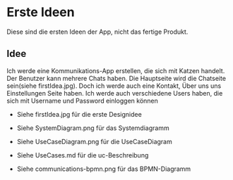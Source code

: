 # Erste Ideen
Diese sind die ersten Ideen der App, nicht das fertige Produkt.

## Idee
Ich werde eine Kommunikations-App erstellen, die sich mit Katzen handelt. Der Benutzer kann mehrere Chats haben. Die Hauptseite wird die Chatseite sein(siehe firstIdea.jpg). Doch ich werde auch eine Kontakt, Über uns uns Einstellungen Seite haben. Ich werde auch verschiedene Users haben, die sich mit Username und Password einloggen können

- Siehe firstIdea.jpg für die erste Designidee

- Siehe SystemDiagram.png für das Systemdiagramm

- Siehe UseCaseDiagram.png für die UseCaseDiagram

- Siehe UseCases.md für die uc-Beschreibung

- Siehe communications-bpmn.png für das BPMN-Diagramm
